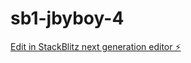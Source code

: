 # sb1-jbyboy-4

[Edit in StackBlitz next generation editor ⚡️](https://stackblitz.com/~/github.com/GoThundercats/sb1-jbyboy-4)